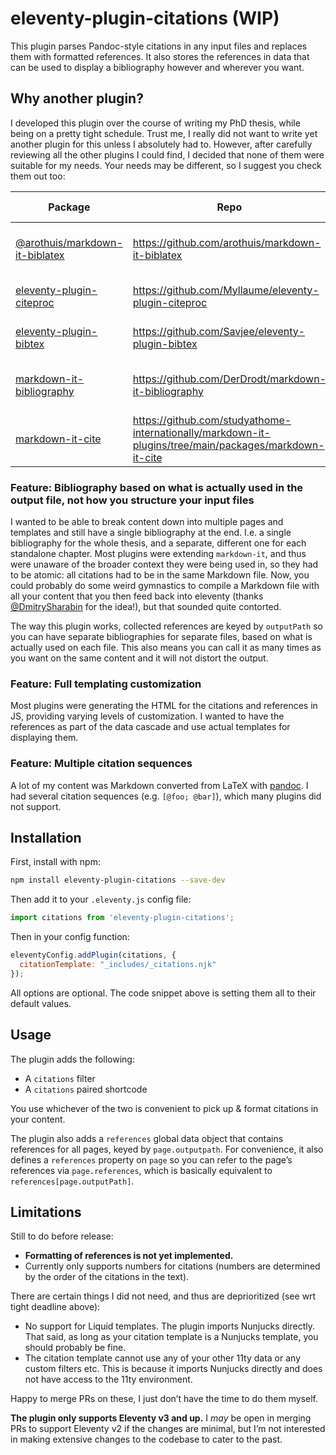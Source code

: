 # eleventy-plugin-citations (WIP)

This plugin parses Pandoc-style citations in any input files and replaces them with formatted references.
It also stores the references in data that can be used to display a bibliography however and wherever you want.

## Why another plugin?

I developed this plugin over the course of writing my PhD thesis, while being on a pretty tight schedule.
Trust me, I really did not want to write yet another plugin for this unless I absolutely had to.
However, after carefully reviewing all the other plugins I could find, I decided that none of them were suitable for my needs.
Your needs may be different, so I suggest you check them out too:

| Package | Repo | Citation parser | Bbliography parser | Reference formatter |
| ------- | ---- | --------------- | ------------- | ------------- |
[@arothuis/markdown-it-biblatex](https://www.npmjs.com/package/@arothuis/markdown-it-biblatex)	| https://github.com/arothuis/markdown-it-biblatex		| [_(Custom)_](https://github.com/arothuis/markdown-it-biblatex/blob/main/src/parser.js) | [biblatex-csl-converter](https://www.npmjs.com/package/biblatex-csl-converter) [citeproc](https://www.npmjs.com/package/citeproc) |
[eleventy-plugin-citeproc](https://www.npmjs.com/package/eleventy-plugin-citeproc)				| https://github.com/Myllaume/eleventy-plugin-citeproc	| [@zettlr/citr](https://www.npmjs.com/package/@zettlr/citr) | N/A _(Only supports JSON)_ | [citeproc](https://www.npmjs.com/package/citeproc) |
[eleventy-plugin-bibtex](https://www.npmjs.com/package/eleventy-plugin-bibtex)					| https://github.com/Savjee/eleventy-plugin-bibtex		| N/A _(No citation support)_ | [citation-js](https://www.npmjs.com/package/citation-js) | [citation-js](https://www.npmjs.com/package/citation-js) |
[markdown-it-bibliography](https://www.npmjs.com/package/markdown-it-bibliography)				| https://github.com/DerDrodt/markdown-it-bibliography	| [_(Custom)_](https://github.com/DerDrodt/markdown-it-bibliography/blob/main/src/citation-parser.ts) | [biblatex-csl-converter-ts](https://www.npmjs.com/package/biblatex-csl-converter-ts) | [citeproc](https://www.npmjs.com/package/citeproc) |
[markdown-it-cite](https://www.npmjs.com/package/markdown-it-cite) 								| https://github.com/studyathome-internationally/markdown-it-plugins/tree/main/packages/markdown-it-cite | [_(Custom)_](https://github.com/studyathome-internationally/markdown-it-plugins/blob/main/packages/markdown-it-cite/index.js#L29) | [biblatex-csl-converter](https://www.npmjs.com/package/biblatex-csl-converter) | [_(Custom)_](https://github.com/studyathome-internationally/markdown-it-plugins/blob/main/packages/markdown-it-cite/index.js#L305) |

### Feature: Bibliography based on what is actually used in the output file, not how you structure your input files

I wanted to be able to break content down into multiple pages and templates and still have a single bibliography at the end.
I.e. a single bibliography for the whole thesis, and a separate, different one for each standalone chapter.
Most plugins were extending `markdown-it`, and thus were unaware of the broader context they were being used in, so they had to be atomic: all citations had to be in the same Markdown file.
Now, you could probably do some weird gymnastics to compile a Markdown file with all your content that you then feed back into eleventy
(thanks [@DmitrySharabin](https://github.com/DmitrySharabin) for the idea!), but that sounded quite contorted.

The way this plugin works, collected references are keyed by `outputPath` so you can have separate bibliographies
for separate files, based on what is actually used on each file.
This also means you can call it as many times as you want on the same content and it will not distort the output.

### Feature: Full templating customization

Most plugins were generating the HTML for the citations and references in JS, providing varying levels of customization.
I wanted to have the references as part of the data cascade and use actual templates for displaying them.

### Feature: Multiple citation sequences

A lot of my content was Markdown converted from LaTeX with [pandoc](https://pandoc.org/).
I had several citation sequences (e.g. `[@foo; @bar]`), which many plugins did not support.

## Installation

First, install with npm:

```sh
npm install eleventy-plugin-citations --save-dev
```

Then add it to your `.eleventy.js` config file:

```js
import citations from 'eleventy-plugin-citations';
```

Then in your config function:

```js
eleventyConfig.addPlugin(citations, {
  citationTemplate: "_includes/_citations.njk"
});
```

All options are optional.
The code snippet above is setting them all to their default values.

## Usage

The plugin adds the following:
- A `citations` filter
- A `citations` paired shortcode

You use whichever of the two is convenient to pick up & format citations in your content.

The plugin also adds a `references` global data object that contains references for all pages, keyed by `page.outputpath`.
For convenience, it also defines a `references` property on `page` so you can refer to the page’s references via `page.references`,
which is basically equivalent to `references[page.outputPath]`.

## Limitations

Still to do before release:
- **Formatting of references is not yet implemented.**
- Currently only supports numbers for citations (numbers are determined by the order of the citations in the text).

There are certain things I did not need, and thus are deprioritized (see wrt tight deadline above):

- No support for Liquid templates. The plugin imports Nunjucks directly.
That said, as long as your citation template is a Nunjucks template, you should probably be fine.
- The citation template cannot use any of your other 11ty data or any custom filters etc.
This is because it imports Nunjucks directly and does not have access to the 11ty environment.

Happy to merge PRs on these, I just don’t have the time to do them myself.

**The plugin only supports Eleventy v3 and up.**
I _may_ be open in merging PRs to support Eleventy v2 if the changes are minimal,
but I’m not interested in making extensive changes to the codebase to cater to the past.